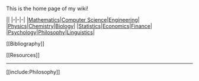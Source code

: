 This is the home page of my wiki! 

||
|-|-|-|
|[Mathematics](./Mathematics/Home)|[Computer Science](./Computer-Science/)|[Engineering](./Engineering/)|
|[Physics](./Physics/)|[Chemistry](./Chemistry/)|[Biology](./Biology/)|
|[Statistics](./Statistics/)|[Economics](./Economics/)|[Finance](./Finance)|
|[Psychology](./Psychology/)|[Philosophy](./Philosophy/)|[Linguistics](./Linguistics)|


[[Bibliography]]

[[Resources]]

---

[[include:Philosophy]]